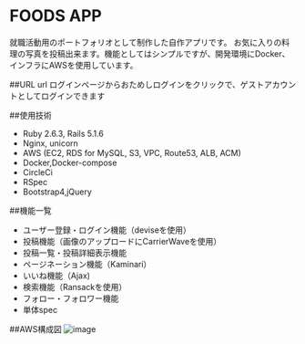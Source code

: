 # FOODS APP

就職活動用のポートフォリオとして制作した自作アプリです。
お気に入りの料理の写真を投稿出来ます。機能としてはシンプルですが、開発環境にDocker、インフラにAWSを使用しています。

##URL
url
ログインページからおためしログインをクリックで、ゲストアカウントとしてログインできます

##使用技術
* Ruby 2.6.3, Rails 5.1.6
* Nginx, unicorn
* AWS (EC2, RDS for MySQL, S3, VPC, Route53, ALB, ACM)
* Docker,Docker-compose
* CircleCi
* RSpec
* Bootstrap4,jQuery

##機能一覧
* ユーザー登録・ログイン機能（deviseを使用）
* 投稿機能（画像のアップロードにCarrierWaveを使用）
* 投稿一覧・投稿詳細表示機能
* ページネーション機能（Kaminari）
* いいね機能（Ajax)
* 検索機能（Ransackを使用）
* フォロー・フォロワー機能
* 単体spec

##AWS構成図
![image](https://user-images.githubusercontent.com/59563038/83327203-2151a300-a2b5-11ea-9114-3c7302103dfa.png)

